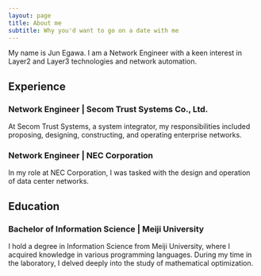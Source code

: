 ```yaml
---
layout: page
title: About me
subtitle: Why you'd want to go on a date with me
---
```


My name is Jun Egawa. I am a Network Engineer with a keen interest in Layer2 and Layer3 technologies and network automation.

## Experience
### Network Engineer | Secom Trust Systems Co., Ltd.
At Secom Trust Systems, a system integrator, my responsibilities included proposing, designing, constructing, and operating enterprise networks.

### Network Engineer | NEC Corporation
In my role at NEC Corporation, I was tasked with the design and operation of data center networks.

## Education
### Bachelor of Information Science | Meiji University
I hold a degree in Information Science from Meiji University, where I acquired knowledge in various programming languages. During my time in the laboratory, I delved deeply into the study of mathematical optimization.